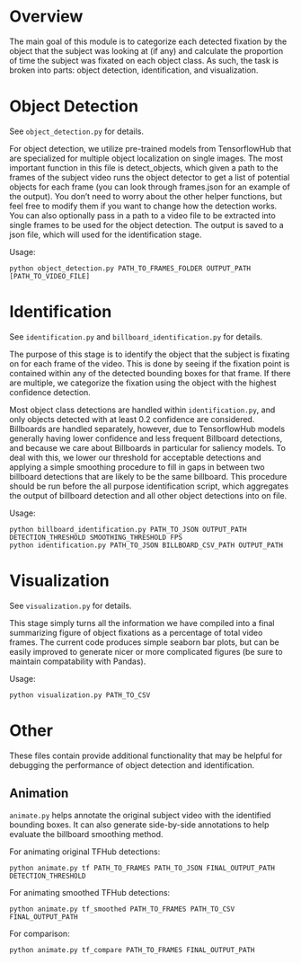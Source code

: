 # Overview

The main goal of this module is to categorize each detected fixation by the object that the subject was looking at (if any) and calculate the proportion of time the subject was fixated on each object class. As such, the task is broken into parts: object detection, identification, and visualization. 


# Object Detection 
See ```object_detection.py``` for details.

For object detection, we utilize pre-trained models from TensorflowHub that are specialized for multiple object localization on single images. The most important function in this file is detect_objects, which given a path to the frames of the subject video runs the object detector to get a list of potential objects for each frame (you can look through frames.json for an example of the output). You don’t need to worry about the other helper functions, but feel free to modify them if you want to change how the detection works. You can also optionally pass in a path to a video file to be extracted into single frames to be used for the object detection. The output is saved to a json file, which will used for the identification stage.

Usage:
```
python object_detection.py PATH_TO_FRAMES_FOLDER OUTPUT_PATH [PATH_TO_VIDEO_FILE]
```

# Identification
See ```identification.py``` and ```billboard_identification.py``` for details.

The purpose of this stage is to identify the object that the subject is fixating on for each frame of the video. This is done by seeing if the fixation point is contained within any of the detected bounding boxes for that frame. If there are multiple, we categorize the fixation using the object with the highest confidence detection. 

Most object class detections are handled within ```identification.py```, and only objects detected with at least 0.2 confidence are considered. Billboards are handled separately, however, due to TensorflowHub models generally having lower confidence and less frequent Billboard detections, and because we care about Billboards in particular for saliency models. To deal with this, we lower our threshold for acceptable detections and applying a simple smoothing procedure to fill in gaps in between two billboard detections that are likely to be the same billboard. This procedure should be run before the all purpose identification script, which aggregates the output of billboard detection and all other object detections into on file.

Usage:
```
python billboard_identification.py PATH_TO_JSON OUTPUT_PATH DETECTION_THRESHOLD SMOOTHING_THRESHOLD FPS
python identification.py PATH_TO_JSON BILLBOARD_CSV_PATH OUTPUT_PATH
```

# Visualization
See ```visualization.py``` for details.
 
This stage simply turns all the information we have compiled into a final summarizing figure of object fixations as a percentage of total video frames. 
The current code produces simple seaborn bar plots, but can be easily improved to generate nicer or more complicated figures (be sure to maintain compatability with Pandas).

Usage:
```
python visualization.py PATH_TO_CSV
```

# Other
These files contain provide additional functionality that may be helpful for debugging the performance of object detection and identification. 

## Animation
```animate.py``` helps annotate the original subject video with the identified bounding boxes. It can also generate side-by-side annotations to help evaluate the
billboard smoothing method.

For animating original TFHub detections:
```
python animate.py tf PATH_TO_FRAMES PATH_TO_JSON FINAL_OUTPUT_PATH DETECTION_THRESHOLD
```

For animating smoothed TFHub detections:
```
python animate.py tf_smoothed PATH_TO_FRAMES PATH_TO_CSV FINAL_OUTPUT_PATH
``` 

For comparison:
```
python animate.py tf_compare PATH_TO_FRAMES FINAL_OUTPUT_PATH
```
